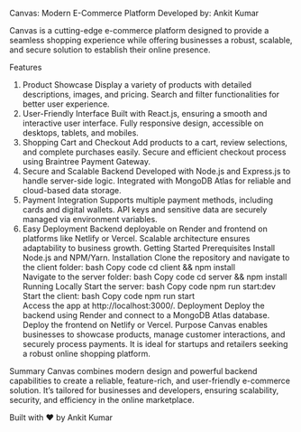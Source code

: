 Canvas: Modern E-Commerce Platform
Developed by: Ankit Kumar

Canvas is a cutting-edge e-commerce platform designed to provide a seamless shopping experience while offering businesses a robust, scalable, and secure solution to establish their online presence.

Features
1. Product Showcase
Display a variety of products with detailed descriptions, images, and pricing.
Search and filter functionalities for better user experience.
2. User-Friendly Interface
Built with React.js, ensuring a smooth and interactive user interface.
Fully responsive design, accessible on desktops, tablets, and mobiles.
3. Shopping Cart and Checkout
Add products to a cart, review selections, and complete purchases easily.
Secure and efficient checkout process using Braintree Payment Gateway.
4. Secure and Scalable Backend
Developed with Node.js and Express.js to handle server-side logic.
Integrated with MongoDB Atlas for reliable and cloud-based data storage.
5. Payment Integration
Supports multiple payment methods, including cards and digital wallets.
API keys and sensitive data are securely managed via environment variables.
6. Easy Deployment
Backend deployable on Render and frontend on platforms like Netlify or Vercel.
Scalable architecture ensures adaptability to business growth.
Getting Started
Prerequisites
Install Node.js and NPM/Yarn.
Installation
Clone the repository and navigate to the client folder:
bash
Copy code
cd client && npm install  
Navigate to the server folder:
bash
Copy code
cd server && npm install  
Running Locally
Start the server:
bash
Copy code
npm run start:dev  
Start the client:
bash
Copy code
npm run start  
Access the app at http://localhost:3000/.
Deployment
Deploy the backend using Render and connect to a MongoDB Atlas database.
Deploy the frontend on Netlify or Vercel.
Purpose
Canvas enables businesses to showcase products, manage customer interactions, and securely process payments. It is ideal for startups and retailers seeking a robust online shopping platform.

Summary
Canvas combines modern design and powerful backend capabilities to create a reliable, feature-rich, and user-friendly e-commerce solution. It’s tailored for businesses and developers, ensuring scalability, security, and efficiency in the online marketplace.

Built with ❤️ by Ankit Kumar
